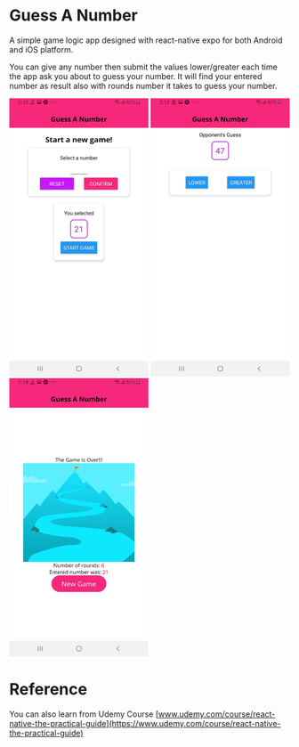 # Guess A Number
A simple game logic app designed with react-native expo for both Android and iOS platform.

You can give any number then submit the values lower/greater each time the app ask you about to guess your number. It will find your entered number as result also with rounds number it takes to guess your number.

<kbd><img src="github_readme_img/1.jpg" width="250" height="500"></kbd> <kbd><img src="github_readme_img/2.jpg" width="250" height="500"></kbd> <kbd><img src="github_readme_img/3.jpg" width="250" height="500"></kbd>


# Reference
You can also learn from Udemy Course [www.udemy.com/course/react-native-the-practical-guide](https://www.udemy.com/course/react-native-the-practical-guide)
